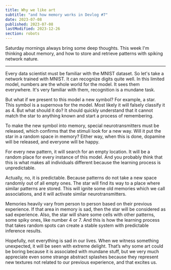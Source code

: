 ```yaml
---
title: Why we like art
subtitle: "and how memory works in Devlog #7"
date: 2023-07-08
published: 2023-07-08
lastModified: 2023-12-26
section: robots
---
```


Saturday mornings always bring some deep thoughts. This week I'm thinking about memory, and how to store and retrieve patterns with spiking network nature.

---

Every data scientist must be familiar with the MNIST dataset. So let's take a network trained with MNIST. It can recognize digits quite well. In this limited model, numbers are the whole world for the model. It sees them everywhere. It's very familiar with them, recognition is a mundane task.

But what if we present to this model a new symbol? For example, a star. This symbol is a supernova for the model. Most likely it will falsely classify it as 4. But what should it do? It should quickly understand that it cannot match the star to anything known and start a process of remembering.

To make the new symbol into memory, special neurotransmitters must be released, which confirms that the stimuli look for a new way. Will it put the star in a random space in memory? Either way, when this is done, dopamine will be released, and everyone will be happy.

For every new pattern, it will search for an empty location. It will be a random place for every instance of this model. And you probably think that this is what makes all individuals different because the learning process is unpredictable.

Actually, no, it is predictable. Because patterns do not take a new space randomly out of all empty ones. The star will find its way to a place where similar patterns are stored. This will ignite some old memories which we call associations, and it will activate similar neurotransmitters.

Memories heavily vary from person to person based on their previous experience. If that area in memory is sad, then the star will be considered as sad experience. Also, the star will share some cells with other patterns, some spiky ones, like number 4 or 7. And this is how the learning process that takes random spots can create a stable system with predictable inference results.

Hopefully, not everything is sad in our lives. When we witness something unexpected, it will be seen with extreme delight.
That’s why some art could be boring because it is associated with mundane stuff, but we very much appreciate even some strange abstract splashes because they represent new textures not related to our previous experience, and that excites us.
